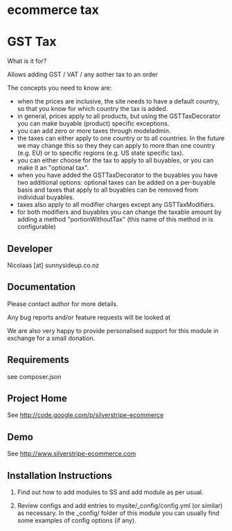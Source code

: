 
ecommerce tax
================================================================================

GST Tax
================

What is it for?

Allows adding GST / VAT / any aother tax to an order

The concepts you need to know are:

* when the prices are inclusive, the site needs to have a default country, so that you know for which country the tax is added.
* in general, prices apply to all products, but using the GSTTaxDecorator you can make buyable (product) specific exceptions.
* you can add zero or more taxes through modeladmin.
* the taxes can either apply to one country or to all countries. In the future we may change this so they they can apply to more than one country (e.g. EU) or to specific regions (e.g. US state specific tax).
* you can either choose for the tax to apply to all buyables, or you can make it an "optional tax".
* when you have added the GSTTaxDecorator to the buyables you have two additional options: optional taxes can be added on a per-buyable basis and taxes that apply to all buyables can be removed from individual buyables.
* taxes also apply to all modifier charges except any GSTTaxModifiers.
* for both modifiers and buyables you can change the taxable amount by adding a method "portionWithoutTax" (this name of this method in is configurable)




Developer
-----------------------------------------------
Nicolaas [at] sunnysideup.co.nz


Documentation
-----------------------------------------------
Please contact author for more details.

Any bug reports and/or feature requests will be
looked at

We are also very happy to provide personalised support
for this module in exchange for a small donation.


Requirements
-----------------------------------------------
see composer.json


Project Home
-----------------------------------------------
See http://code.google.com/p/silverstripe-ecommerce

Demo
-----------------------------------------------
See http://www.silverstripe-ecommerce.com


Installation Instructions
-----------------------------------------------

1. Find out how to add modules to SS and add module as per usual.

2. Review configs and add entries to mysite/_config/config.yml
(or similar) as necessary.
In the _config/ folder of this module
you can usually find some examples of config options (if any).





